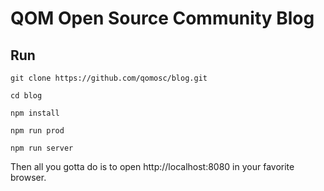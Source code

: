 # QOM Open Source Community Blog


## Run

`git clone https://github.com/qomosc/blog.git`

`cd blog`

`npm install`

`npm run prod`

`npm run server`

Then all you gotta do is to open http://localhost:8080 in your favorite browser.
